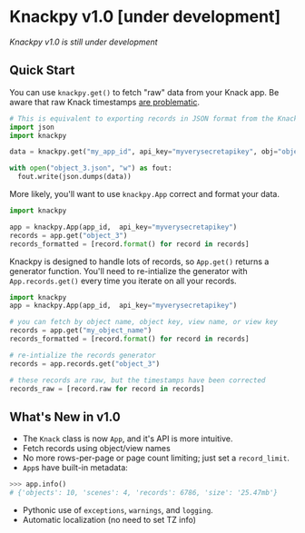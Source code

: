 # Knackpy v1.0 [under development]

*Knackpy v1.0 is still under development*

## Quick Start

You can use `knackpy.get()` to fetch "raw" data from your Knack app. Be aware that raw Knack timestamps [are problematic](). 

```python
# This is equivalent to exporting records in JSON format from the Knack Builder
import json
import knackpy

data = knackpy.get("my_app_id", api_key="myverysecretapikey", obj="object_3")

with open("object_3.json", "w") as fout:
  fout.write(json.dumps(data))
```

More likely, you'll want to use `knackpy.App` correct and format your data.

```python
import knackpy

app = knackpy.App(app_id,  api_key="myverysecretapikey")
records = app.get("object_3")
records_formatted = [record.format() for record in records]
```

Knackpy is designed to handle lots of records, so `App.get()` returns a generator function. You'll need to re-intialize the generator with `App.records.get()` every time you iterate on all your records.

```python
import knackpy
app = knackpy.App(app_id,  api_key="myverysecretapikey")

# you can fetch by object name, object key, view name, or view key
records = app.get("my_object_name") 
records_formatted = [record.format() for record in records]

# re-intialize the records generator
records = app.records.get("object_3")

# these records are raw, but the timestamps have been corrected
records_raw = [record.raw for record in records]
```

## What's New in v1.0

* The `Knack` class is now `App`, and it's API is more intuitive.
* Fetch records using object/view names
* No more rows-per-page or page count limiting; just set a `record_limit`.
* `App`s have built-in metadata:

```python
>>> app.info()
# {'objects': 10, 'scenes': 4, 'records': 6786, 'size': '25.47mb'}
```

* Pythonic use of `exceptions`, `warnings`, and `logging`.
* Automatic localization (no need to set TZ info)
